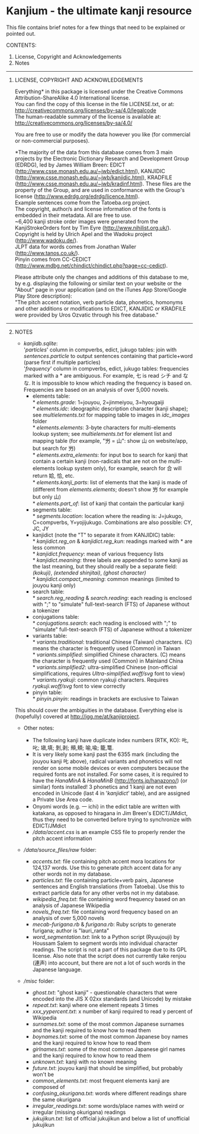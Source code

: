 Kanjium - the ultimate kanji resource
=======

This file contains brief notes for a few things that need to be explained or pointed out.

CONTENTS:

  1. License, Copyright and Acknowledgements
  2. Notes

-----------

1) LICENSE, COPYRIGHT AND ACKNOWLEDGEMENTS

   Everything* in this package is licensed under the Creative Commons Attribution-ShareAlike 4.0 International license.<br />
   You can find the copy of this license in the file LICENSE.txt, or at:<br />
     http://creativecommons.org/licenses/by-sa/4.0/legalcode<br />
   The human-readable summary of the license is available at:<br />
     http://creativecommons.org/licenses/by-sa/4.0/

   You are free to use or modify the data however you like (for commercial or non-commercial purposes).

   *The majority of the data from this database comes from 3 main projects by the Electronic Dictionary Research and Development Group (EDRDG), led by James William Breen: EDICT (http://www.csse.monash.edu.au/~jwb/edict.html), KANJIDIC (http://www.csse.monash.edu.au/~jwb/kanjidic.html), KRADFILE (http://www.csse.monash.edu.au/~jwb/kradinf.html). These files are the property of the Group, and are used in conformance with the Group's license (http://www.edrdg.org/edrdg/licence.html).<br />
     Example sentences come from the Tatoeba.org project.<br />
     The copyright, author/s and license information of the fonts is embedded in their metadata. All are free to use.<br />
     ~6,400 kanji stroke order images were generated from the KanjiStrokeOrders font by Tim Eyre (http://www.nihilist.org.uk/). Copyright is held by Ulrich Apel and the Wadoku project (http://www.wadoku.de/).<br />
     JLPT data for words comes from Jonathan Waller (http://www.tanos.co.uk/).<br />
     Pinyin comes from CC-CEDICT (http://www.mdbg.net/chindict/chindict.php?page=cc-cedict).

   Please attribute only the changes and additions of this database to me, by e.g. displaying the following or similar text on your website or the "About" page in your application (and on the iTunes App Store/Google Play Store description):<br />
     "The pitch accent notation, verb particle data, phonetics, homonyms and other additions or modifications to EDICT, KANJIDIC or KRADFILE were provided by Uros Ozvatic through his free database."

-----------

2) NOTES

   * *kanjidb.sqlite*:<br />
      '*particles*' column in compverbs, edict, jukugo tables: join with *sentences.particle* to output sentences containing that particle+word (parse first if multiple particles)<br />
      '*frequency*' column in compverbs, edict, jukugo tables: frequencies marked with a * are ambiguous. For example, 七 is read シチ and なな. It is impossible to know which reading the frequency is based on. Frequencies are based on an analysis of over 5,000 novels.<br />
      * elements table:<br />
             * *elements.grade*: 1=jouyou, 2=jinmeiyou, 3=hyougaiji<br />
             * *elements.idc*: ideographic description character (kanji shape); see *multielements.txt* for mapping table to images in *idc_images* folder<br />
             * *elements.elements*: 3-byte characters for multi-elements lookup system; see *multielements.txt* for element list and mapping table (for example, "屶 = 山": show 山 on website/app, but search for 屶)<br />
             * *elements.extra_elements*: for input box to search for kanji that contain a certain kanji (non-radicals that are not on the multi-elements lookup system only), for example, search for 合 will return 姶, 恰, etc.<br />
             * *elements.kanji_parts*: list of elements that the kanji is made of (different from *elements.elements*; doesn't show 屶 for example but only 山)<br />
             * *elements.part_of*: list of kanji that contain the particular kanji<br />
      * segments table:<br />
             * *segments.location*: location where the reading is: J=jukugo, C=compverbs, Y=yojijukugo. Combinations are also possible: CY, JC, JY<br />
      * kanjidict (note the "T" to separate it from KANJIDIC) table:<br />
             * *kanjidict.reg_on* & *kanjidict.reg_kun*: readings marked with * are less common<br />
             * *kanjidict.frequency*: mean of various frequency lists<br />
             * *kanjidict.meaning*: three labels are appended to some kanji as the last meaning, but they should really be a separate field: *(kokuji)*, *(extended shinjitai)*, *(ghost character)*<br />
             * *kanjidict.compact_meaning*: common meanings (limited to jouyou kanji only)<br />
      * search table:<br />
             * *search.reg_reading* & *search.reading*: each reading is enclosed with ";" to "simulate" full-text-search (FTS) of Japanese without a tokenizer<br />
      * conjugations table:<br />
             * *conjugations.search*: each reading is enclosed with ";" to "simulate" full-text-search (FTS) of Japanese without a tokenizer<br />
      * variants table:<br />
             * *variants.traditional*: traditional Chinese (Taiwan) characters. (C) means the character is frequently used (Common) in Taiwan<br />
             * *variants.simplified*: simplified Chinese characters. (C) means the character is frequently used (Common) in Mainland China<br />
             * *variants.simplified2*: ultra-simplified Chinese (non-official simplifications, requires *Ultra-simplified.woff/svg* font to view)<br />
             * *variants.ryakuji*: common ryakuji characters. Requires *ryakuji.woff/svg* font to view correctly<br />
      * pinyin table:<br />
             * *pinyin.pinyin*: readings in brackets are exclusive to Taiwan<br />

   This should cover the ambiguities in the database. Everything else is (hopefully) covered at http://igg.me/at/kanjiproject.

   * Other notes:<br />
      * The following kanji have duplicate index numbers (RTK, KO): 𠮟,叱; 塡,填; 剝,剥; 頰,頬; 喻,喩; 籠,篭.<br />
      * It is very likely some kanji past the 6355 mark (including the jouyou kanji 𠮟 above), radical variants and phonetics will not render on some mobile devices or even computers because the required fonts are not installed. For some cases, it is required to have the *HanaMinA* & *HanaMinB* (http://fonts.jp/hanazono/) (or similar) fonts installed! 3 phonetics and 1 kanji are not even encoded in Unicode (last 4 in '*kanjidict*' table), and are assigned a Private Use Area code.<br />
      * Onyomi words (e.g. 一 ichi) in the edict table are written with katakana, as opposed to hiragana in Jim Breen's EDICT/JMdict, thus they need to be converted before trying to synchronize with EDICT/JMdict<br />
      * */data/accent.css* is an example CSS file to properly render the pitch accent information

   * */data/source_files/raw* folder:
      * *accents.txt*: file containing pitch accent mora locations for 124,137 words. Use this to generate pitch accent data for any other words not in my database.
      * *particles.txt*: file containing particle+verb pairs, Japanese sentences and English translations (from Tatoeba). Use this to extract particle data for any other verbs not in my database.
      * *wikipedia_freq.txt*: file containing word frequency based on an analysis of Japanese Wikipedia
      * *novels_freq.txt*: file containing word frequency based on an analysis of over 5,000 novels
      * *mecab-furigana.rb* & *furigana.rb*: Ruby scripts to generate furigana; author is "lauri_ranta"
      * *word_segmentation.txt*: link to a Python script (Ryuujouji) by Houssam Salem to segment words into individual character readings. The script is not a part of this package due to its GPL license. Also note that the script does not currently take renjou (連声) into account, but there are not a lot of such words in the Japanese language.

   * */misc* folder:
      * *ghost.txt*: "ghost kanji" - questionable characters that were encoded into the JIS X 02xx standards (and Unicode) by mistake
      * *repeat.txt*: kanji where one element repeats 3 times
      * *xxx_yypercent.txt*: x number of kanji required to read y percent of Wikipedia
      * *surnames.txt*: some of the most common Japanese surnames and the kanji required to know how to read them
      * *boynames.txt*: some of the most common Japanese boy names and the kanji required to know how to read them
      * *girlnames.txt*: some of the most common Japanese girl names and the kanji required to know how to read them
      * *unknown.txt*: kanji with no known meaning
      * *future.txt*: jouyou kanji that should be simplified, but probably won't be
      * *common_elements.txt*: most frequent elements kanji are composed of
      * *confusing_okurigana.txt*: words where different readings share the same okurigana
      * *irregular_readings.txt*: some words/place names with weird or irregular (missing okurigana) readings
      * *jukujikun.txt*: list of official jukujikun and below a list of unofficial jukujikun
